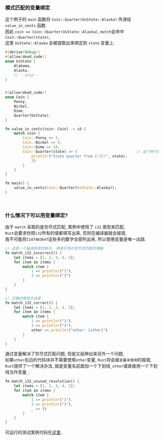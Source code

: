 ### 模式匹配的变量绑定

这个例子的 `main` 函数将 `Coin::Quarter(UsState::Alaska)` 传递给 `value_in_cents` 函数.  
因此 `coin == Coin::Quarter(UsState::Alaska)`, `match`会命中`Coin::Quarter(state)`,  
这里 `UsState::Alaska` 会被提取出来绑定到 `state` 变量上. 
```rust
#[derive(Debug)]
#[allow(dead_code)]
enum UsState {
    Alabama,
    Alaska,
    // --snip--
}


#[allow(dead_code)]
enum Coin {
    Penny,
    Nickel,
    Dime,
    Quarter(UsState),
}

fn value_in_cents(coin: Coin) -> u8 {
    match coin {
        Coin::Penny => 1,
        Coin::Nickel => 5,
        Coin::Dime => 10,
        Coin::Quarter(state) => {                           // 这个例子的关键位置在这里.
            println!("State quarter from {:?}!", state);
            25
        }
    }
}

fn main() {
    value_in_cents(Coin::Quarter(UsState::Alaska));
}
```

&nbsp;  
### 什么情况下可以用变量绑定?

由于 `match` 采取的是穷尽式匹配, 案例中使用了 `i32` 类型来匹配,   
`Rust`会要求你把`i32`所有的值都填写出来, 否则在编译器就会报错,  
我不可能将`2147483647`这些多的数字全部列出来, 所以使用变量是唯一出路.  
```rust
// 这是一个编译失败的例子, 用来引导对穷尽式匹配的理解.  
fn match_i32_incorrect() {
    let items = [1, 2, 3, 4, 5];
    for item in items {
        match item {
            1 => println!("1"),
            3 => println!("3")
        }
    }
}

// 正确的使用方法是
fn match_i32_correct() {
    let items = [1, 2, 3, 4, 5];
    for item in items {
        match item {
            1 => println!("1"),
            3 => println!("3"), 
            other => println!("other: {other}")
        }
    }
}
```

通过变量解决了穷尽式匹配问题, 但是又延伸出来另外一个问题,   
如果`other`右边的代码块并不需要使用`other`变量, `Rust`将会报`变量未使用`的报错,      
`Rust`提供了一个解决办法, 就是变量名前面加一个下划线`_other`或直接用一个下划线当作变量`_`.
```rust
fn match_i32_unused_resolution() {
    let items = [1, 2, 3, 4, 5];
    for item in items {
        match item {
            1 => println!("1"),
            3 => println!("3"), 
            _ => ()
        }
    }
}
```

可运行的测试案例代码在[这里](practice/ch2-6-1_match_bind_variable).

